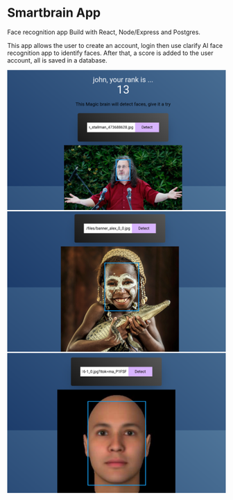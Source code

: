 # Smartbrain App
Face recognition app Build with React, Node/Express and Postgres.

This app allows the user to create an account, login then use clarify AI face recognition app to identify faces.
After that, a score is added to the user account, all is saved in a database.

<img src="https://github.com/Jhonneg/SmartbrainJSX/blob/main/assets/Screenshot%20from%202024-04-15%2017-31-48.png" width="800">

<img src="https://github.com/Jhonneg/SmartbrainJSX/blob/main/assets/Screenshot%20from%202024-04-15%2017-30-09.png" width="800">

<img src="https://github.com/Jhonneg/SmartbrainJSX/blob/main/assets/Screenshot%20from%202024-04-15%2017-25-01.png" width="800">

